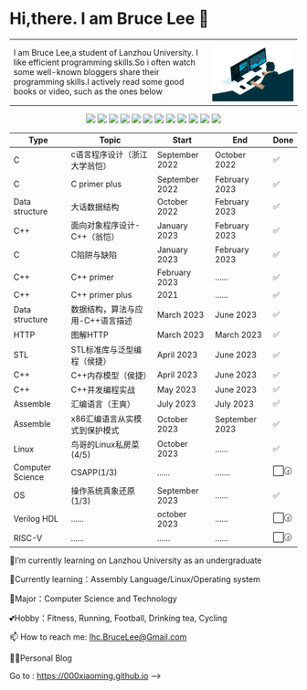 # Hi,there.  I am Bruce Lee 👋

<table style="border-collapse: collapse; border: none;">
     <tr>
        <td>
        I am Bruce Lee,a student of Lanzhou University. I like efficient programming skills.So i often watch some well-known bloggers share their programming skills.I actively read some good books or video, such as the ones below
        </td>
        <td>
        <img src="analyst.gif" alt="Analyst">
        </td>
    </tr>
</table>
<p align="center">
<img src="https://img.shields.io/badge/-MySQL-black?style=flat-square&logo=mysql"/>
<img src="https://img.shields.io/badge/-Git-black?style=flat-square&logo=git"/>
<img src="https://img.shields.io/badge/%E5%96%9C%E6%AC%A2%E5%90%97-%E6%B1%87%E7%BC%96-red"/>
<img src="https://img.shields.io/badge/%E5%8F%AA%E4%BC%9A%E4%B8%80%E7%82%B9-c-blue"/>
<img src="https://img.shields.io/badge/%E6%87%82%E4%B8%8D%E4%BA%86-c++-blue"/>
<img src="https://img.shields.io/badge/%E6%B5%85%E6%B5%85%E4%B8%80%E8%AF%95-mysql-black"/>
<img src="https://img.shields.io/badge/%E6%88%91%E7%88%B1-docker-red"/>
<img src="https://img.shields.io/badge/-GitHub-black?style=flat-square&logo=github"/>
<img src="https://img.shields.io/badge/C-00599C?style=flat-square&logo=c&logoColor=white"/>
<img src="https://img.shields.io/badge/%E4%BC%9F%E5%A4%A7-verilogHDL-blue"/>
<img src="https://img.shields.io/badge/-C++-00599C?style=flat-square&logo=c"/>
<img src="https://img.shields.io/badge/%E6%AD%BB%E4%BA%86%E9%83%BD%E8%A6%81%E7%88%B1-Linux-red"/>
</p>

| Type   | Topic                                | Start          | End           | Done  |
|--------|--------------------------------------|----------------|---------------|-------|
| C |  c语言程序设计（浙江大学翁恺） | September 2022   | October 2022 | ✅   |
| C | C primer plus  | September 2022   | February 2023 | ✅  |
| Data structure  | 大话数据结构| October 2022| February 2023| ✅ |
| C++ | 面向对象程序设计-C++（翁恺） | January 2023  | February 2023   | ✅ |
|C|C陷阱与缺陷|January 2023|February 2023|✅|
|C++|C++ primer|February 2023|......|✅|
|C++|C++ primer plus|2021|......|✅|
| Data structure     | 数据结构，算法与应用-C++语言描述 | March 2023 | June 2023   | ✅ |
|HTTP|图解HTTP|March 2023|March 2023|✅|
|STL|STL标准库与泛型编程（侯捷）|April 2023|June 2023|✅|
|C++|C++内存模型（侯捷）|April 2023|June 2023|✅|
|C++|C++并发编程实战|May 2023|June 2023| ✅|
| Assemble | 汇编语言（王爽）    | July 2023 | July 2023  | ✅  |
| Assemble     | x86汇编语言从实模式到保护模式 | October 2023 | September 2023 | ✅  |
| Linux| 鸟哥的Linux私房菜(4/5) | October 2023 |......| ✅ |
|Computer Science|CSAPP(1/3)|......|.......|⬜️🕝|
|OS|操作系统真象还原(1/3)|September 2023|......|✅|
|Verilog HDL|......|october 2023|......|⬜️🕝|
|RISC-V|......|......|......|⬜️🕝|

🏫I’m currently learning on Lanzhou University as an undergraduate

🌱Currently learning：Assembly Language/Linux/Operating system

🌻Major：Computer Science and Technology

💕Hobby：Fitness, Running, Football, Drinking tea, Cycling

📫 How to reach me: lhc.BruceLee@Gmail.com

👨‍🎨Personal Blog

Go to : https://000xiaoming.github.io
-->
